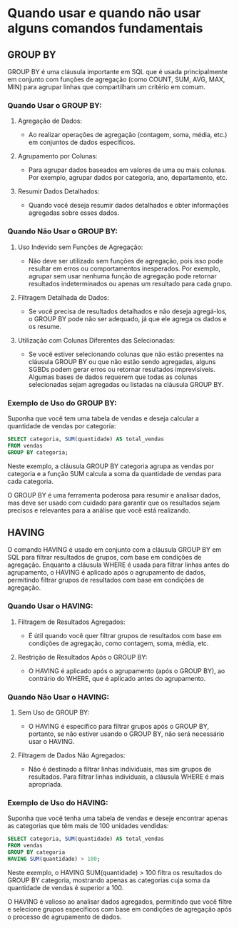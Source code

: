 # Quando usar e quando não usar alguns comandos fundamentais

## GROUP BY

GROUP BY é uma cláusula importante em SQL que é usada principalmente em conjunto com funções de agregação (como COUNT, SUM, AVG, MAX, MIN) para agrupar linhas que compartilham um critério em comum.

### Quando Usar o GROUP BY:

1. Agregação de Dados:

   - Ao realizar operações de agregação (contagem, soma, média, etc.) em conjuntos de dados específicos.

2. Agrupamento por Colunas:

   - Para agrupar dados baseados em valores de uma ou mais colunas. Por exemplo, agrupar dados por categoria, ano, departamento, etc.

3. Resumir Dados Detalhados:

   - Quando você deseja resumir dados detalhados e obter informações agregadas sobre esses dados.

### Quando Não Usar o GROUP BY:

1. Uso Indevido sem Funções de Agregação:

   - Não deve ser utilizado sem funções de agregação, pois isso pode resultar em erros ou comportamentos inesperados. Por exemplo, agrupar sem usar nenhuma função de agregação pode retornar resultados indeterminados ou apenas um resultado para cada grupo.

2. Filtragem Detalhada de Dados:

   - Se você precisa de resultados detalhados e não deseja agregá-los, o GROUP BY pode não ser adequado, já que ele agrega os dados e os resume.

3. Utilização com Colunas Diferentes das Selecionadas:

   - Se você estiver selecionando colunas que não estão presentes na cláusula GROUP BY ou que não estão sendo agregadas, alguns SGBDs podem gerar erros ou retornar resultados imprevisíveis. Algumas bases de dados requerem que todas as colunas selecionadas sejam agregadas ou listadas na cláusula GROUP BY.

### Exemplo de Uso do GROUP BY:

Suponha que você tem uma tabela de vendas e deseja calcular a quantidade de vendas por categoria:

```SQL
SELECT categoria, SUM(quantidade) AS total_vendas
FROM vendas
GROUP BY categoria;
```

Neste exemplo, a cláusula GROUP BY categoria agrupa as vendas por categoria e a função SUM calcula a soma da quantidade de vendas para cada categoria.

O GROUP BY é uma ferramenta poderosa para resumir e analisar dados, mas deve ser usado com cuidado para garantir que os resultados sejam precisos e relevantes para a análise que você está realizando.

## HAVING

O comando HAVING é usado em conjunto com a cláusula GROUP BY em SQL para filtrar resultados de grupos, com base em condições de agregação. Enquanto a cláusula WHERE é usada para filtrar linhas antes do agrupamento, o HAVING é aplicado após o agrupamento de dados, permitindo filtrar grupos de resultados com base em condições de agregação.

### Quando Usar o HAVING:

1. Filtragem de Resultados Agregados:

   - É útil quando você quer filtrar grupos de resultados com base em condições de agregação, como contagem, soma, média, etc.

2. Restrição de Resultados Após o GROUP BY:

   - O HAVING é aplicado após o agrupamento (após o GROUP BY), ao contrário do WHERE, que é aplicado antes do agrupamento.

### Quando Não Usar o HAVING:

1. Sem Uso de GROUP BY:

   - O HAVING é específico para filtrar grupos após o GROUP BY, portanto, se não estiver usando o GROUP BY, não será necessário usar o HAVING.

2. Filtragem de Dados Não Agregados:

   - Não é destinado a filtrar linhas individuais, mas sim grupos de resultados. Para filtrar linhas individuais, a cláusula WHERE é mais apropriada.

### Exemplo de Uso do HAVING:

Suponha que você tenha uma tabela de vendas e deseje encontrar apenas as categorias que têm mais de 100 unidades vendidas:

```SQL
SELECT categoria, SUM(quantidade) AS total_vendas
FROM vendas
GROUP BY categoria
HAVING SUM(quantidade) > 100;
```

Neste exemplo, o HAVING SUM(quantidade) > 100 filtra os resultados do GROUP BY categoria, mostrando apenas as categorias cuja soma da quantidade de vendas é superior a 100.

O HAVING é valioso ao analisar dados agregados, permitindo que você filtre e selecione grupos específicos com base em condições de agregação após o processo de agrupamento de dados.
